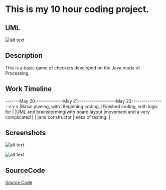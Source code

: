 # This is my 10 hour coding project.

## UML

![alt text](https://bcinbis.github.io/10HourProject/Images/UML.png)

## Description

This is a basic game of checkers developed on the Java mode of Processing.

## Work Timeline

-------May 20--------------May 21-------------------May 23----------------
         v                    v                        v
|Basic planing, with  |Beginning coding,  |Finished coding, with logic for | 
|UML and brainstorming|with board layout  |movement and a very complicated |
|                     |and constructor    |mess of testing.                |

## Screenshots

![alt text](https://bcinbis.github.io/10HourProject/Images/Setup.png)

![alt text](https://bcinbis.github.io/10HourProject/Images/progress.png)

## SourceCode

[Source Code](https://github.com/bcinbis/10HourProject/tree/master/SourceCode)
